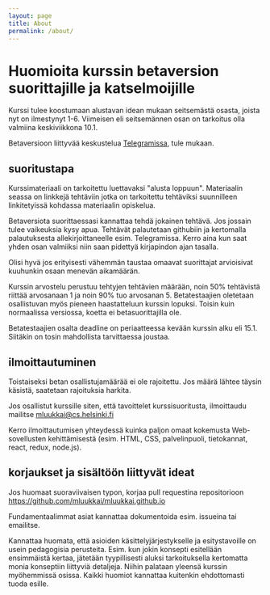 ```yaml
---
layout: page
title: About
permalink: /about/
---
```


# Huomioita kurssin betaversion suorittajille ja katselmoijille

Kurssi tulee koostumaan alustavan idean mukaan seitsemästä osasta, joista nyt on ilmestynyt 1-6. Viimeisen eli seitsemännen osan on tarkoitus olla valmiina keskiviikkona 10.1.

Betaversioon liittyvää keskustelua [Telegramissa](https://t.me/joinchat/EHqi4hBo27NTY1gNw6jTlw), tule mukaan.

## suoritustapa

Kurssimateriaali on tarkoitettu luettavaksi "alusta loppuun". Materiaalin seassa on linkkejä tehtäviin jotka on tarkoitettu tehtäviksi suunnilleen linkitetyissä kohdassa materiaalin opiskelua.

Betaversiota suorittaessasi kannattaa tehdä jokainen tehtävä. Jos jossain tulee vaikeuksia kysy apua. Tehtävät palautetaan githubiin ja kertomalla palautuksesta allekirjoittaneelle esim. Telegramissa. Kerro aina kun saat yhden osan valmiiksi niin saan pidettyä kirjapindon ajan tasalla.

Olisi hyvä jos erityisesti vähemmän taustaa omaavat suorittajat arvioisivat kuuhunkin osaan menevän aikamäärän.

Kurssin arvostelu perustuu tehtyjen tehtävien määrään, noin 50% tehtävistä riittää arvosanaan 1 ja noin 90% tuo arvosanan 5. Betatestaajien oletetaan osallistuvan myös pieneen haastatteluun kurssin lopuksi. Toisin kuin normaalissa versiossa, koetta ei betasuorittajilla ole.

Betatestaajien osalta deadline on periaatteessa kevään kurssin alku eli 15.1. Siitäkin on tosin mahdollista tarvittaessa joustaa.

## ilmoittautuminen

Toistaiseksi betan osallistujamäärää ei ole rajoitettu. Jos määrä lähtee täysin käsistä, saatetaan rajoituksia harkita.

Jos osallistut kurssille siten, että tavoittelet kurssisuoritusta, ilmoittaudu mailitse mluukkai@cs.helsinki.fi

Kerro ilmoittautumisen yhteydessä kuinka paljon omaat kokemusta Web-sovellusten kehittämisestä (esim. HTML, CSS, palvelinpuoli, tietokannat, react, redux, node.js).

## korjaukset ja sisältöön liittyvät ideat

Jos huomaat suoraviivaisen typon, korjaa pull requestina repositorioon
https://github.com/mluukkai/mluukkai.github.io

Fundamentaalimmat asiat kannattaa dokumentoida esim. issueina tai emailitse.

Kannattaa huomata, että asioiden käsittelyjärjestykselle ja esitystavoille on usein pedagogisia perusteita. Esim. kun jokin konsepti esitellään ensimmäistä kertaa, jätetään tyypillisesti aluksi tarkoituksella kertomatta monia konseptiin liittyviä detaljeja. Niihin palataan yleensä kurssin myöhemmissä osissa. Kaikki huomiot kannattaa kuitenkin ehdottomasti tuoda esille.